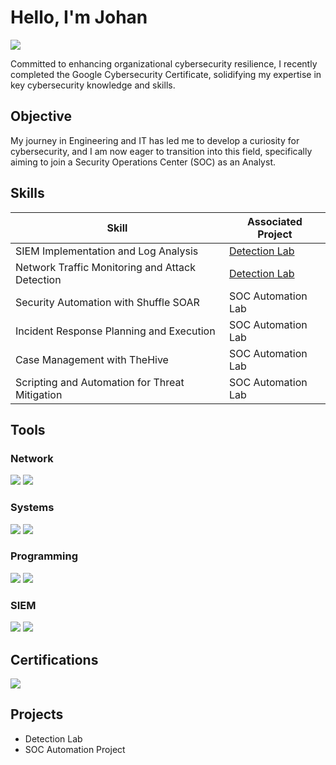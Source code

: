 # Hello, I'm Johan
<a href="https://www.linkedin.com/in/johan-andrade-b97253a2/" target="_blank" rel="noopener noreferrer"><img src="https://img.shields.io/badge/-LinkedIn-0072b1?&style=for-the-badge&logo=linkedin&logoColor=white" /></a>

Committed to enhancing organizational cybersecurity resilience, I recently completed the Google Cybersecurity Certificate, solidifying my expertise in key cybersecurity knowledge and skills.

## Objective
My journey in Engineering and IT has led me to develop a curiosity for cybersecurity, and I am now eager to transition into this field, specifically aiming to join a Security Operations Center (SOC) as an Analyst.

## Skills

| Skill                                         | Associated Project         |
|-----------------------------------------------|----------------------------|
| SIEM Implementation and Log Analysis          | <a href="https://google.com">Detection Lab</a>|
| Network Traffic Monitoring and Attack Detection | <a href="https://google.com">Detection Lab</a>|
| Security Automation with Shuffle SOAR         | SOC Automation Lab|
| Incident Response Planning and Execution      | SOC Automation Lab|
| Case Management with TheHive                  | SOC Automation Lab|
| Scripting and Automation for Threat Mitigation | SOC Automation Lab|

## Tools

### Network
<div>
    <img src="https://img.shields.io/badge/-Wireshark-1679A7?&style=for-the-badge&logo=Wireshark&logoColor=white" />
    <img src="https://img.shields.io/badge/-Suricata-EF3B2D?&style=for-the-badge&logo=Suricata&logoColor=white" />
</div>

### Systems
<div>
    <img src="https://img.shields.io/badge/-Windows-0078D6?style=for-the-badge&logo=Windows&logoColor=white" />
    <img src="https://img.shields.io/badge/-Linux-FCC624?style=for-the-badge&logo=Linux&logoColor=black" />
</div>

### Programming
<div>
    <img src="https://img.shields.io/badge/-SQL-4479A1?style=for-the-badge&logo=Microsoft%20SQL%20Server&logoColor=white" />
    <img src="https://img.shields.io/badge/-Python-3776AB?style=for-the-badge&logo=Python&logoColor=white" />
</div>

### SIEM
<div>
    <img src="https://img.shields.io/badge/-Splunk-000000?&style=for-the-badge&logo=Splunk&logoColor=white" />
    <img src="https://img.shields.io/badge/-Chronicle-4285F4?style=for-the-badge&logo=Google%20Cloud&logoColor=white" />
</div>

## Certifications
<div>
    <a href="https://www.credly.com/badges/0bd03304-d04c-4e68-a29f-cf712bdc1be8/public_url">
        <img src="https://img.shields.io/badge/-Google%20Cybersecurity%20Certificate-4285F4?style=for-the-badge&logo=Google%20Cloud&logoColor=white" />
    </a>
</div>

## Projects
- Detection Lab
- SOC Automation Project
